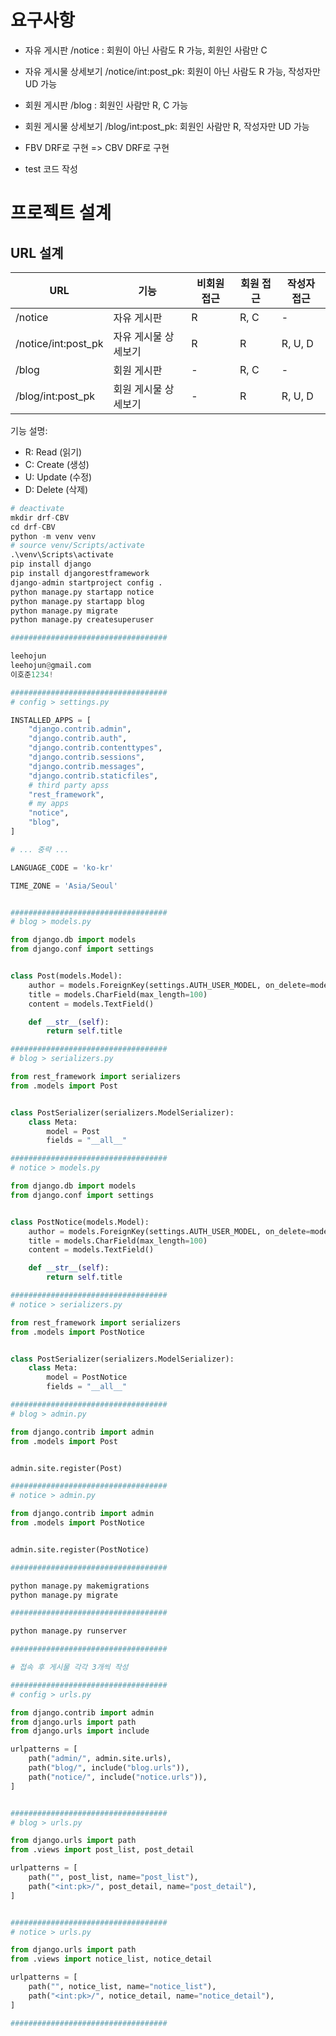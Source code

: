# 요구사항

* 자유 게시판 /notice : 회원이 아닌 사람도 R 가능, 회원인 사람만 C
* 자유 게시물 상세보기 /notice/int:post_pk: 회원이 아닌 사람도 R 가능, 작성자만 UD 가능
* 회원 게시판 /blog : 회원인 사람만 R, C 가능
* 회원 게시물 상세보기 /blog/int:post_pk: 회원인 사람만 R, 작성자만 UD 가능

* FBV DRF로 구현 => CBV DRF로 구현
* test 코드 작성

# 프로젝트 설계

## URL 설계
| URL                      | 기능     | 비회원 접근 | 회원 접근 | 작성자 접근 |
|--------------------------|----------|-------------|-----------|-------------|
| /notice                  | 자유 게시판 | R           | R, C      | -           |
| /notice/int:post_pk      | 자유 게시물 상세보기 | R    | R         | R, U, D     |
| /blog                    | 회원 게시판 | -           | R, C      | -           |
| /blog/int:post_pk        | 회원 게시물 상세보기 | -      | R         | R, U, D     |

기능 설명:
- R: Read (읽기)
- C: Create (생성)
- U: Update (수정)
- D: Delete (삭제)


```python
# deactivate
mkdir drf-CBV
cd drf-CBV
python -m venv venv
# source venv/Scripts/activate
.\venv\Scripts\activate
pip install django
pip install djangorestframework
django-admin startproject config .
python manage.py startapp notice
python manage.py startapp blog
python manage.py migrate
python manage.py createsuperuser

###################################

leehojun
leehojun@gmail.com
이호준1234!

###################################
# config > settings.py

INSTALLED_APPS = [
    "django.contrib.admin",
    "django.contrib.auth",
    "django.contrib.contenttypes",
    "django.contrib.sessions",
    "django.contrib.messages",
    "django.contrib.staticfiles",
    # third party apss
    "rest_framework",
    # my apps
    "notice",
    "blog",
]

# ... 중략 ...

LANGUAGE_CODE = 'ko-kr'

TIME_ZONE = 'Asia/Seoul'


###################################
# blog > models.py

from django.db import models
from django.conf import settings


class Post(models.Model):
    author = models.ForeignKey(settings.AUTH_USER_MODEL, on_delete=models.CASCADE)
    title = models.CharField(max_length=100)
    content = models.TextField()

    def __str__(self):
        return self.title

###################################
# blog > serializers.py

from rest_framework import serializers
from .models import Post


class PostSerializer(serializers.ModelSerializer):
    class Meta:
        model = Post
        fields = "__all__"

###################################
# notice > models.py

from django.db import models
from django.conf import settings


class PostNotice(models.Model):
    author = models.ForeignKey(settings.AUTH_USER_MODEL, on_delete=models.CASCADE)
    title = models.CharField(max_length=100)
    content = models.TextField()

    def __str__(self):
        return self.title

###################################
# notice > serializers.py

from rest_framework import serializers
from .models import PostNotice


class PostSerializer(serializers.ModelSerializer):
    class Meta:
        model = PostNotice
        fields = "__all__"

###################################
# blog > admin.py

from django.contrib import admin
from .models import Post


admin.site.register(Post)

###################################
# notice > admin.py

from django.contrib import admin
from .models import PostNotice


admin.site.register(PostNotice)

###################################

python manage.py makemigrations
python manage.py migrate

###################################

python manage.py runserver

###################################

# 접속 후 게시물 각각 3개씩 작성

###################################
# config > urls.py

from django.contrib import admin
from django.urls import path
from django.urls import include

urlpatterns = [
    path("admin/", admin.site.urls),
    path("blog/", include("blog.urls")),
    path("notice/", include("notice.urls")),
]


###################################
# blog > urls.py

from django.urls import path
from .views import post_list, post_detail

urlpatterns = [
    path("", post_list, name="post_list"),
    path("<int:pk>/", post_detail, name="post_detail"),
]


###################################
# notice > urls.py

from django.urls import path
from .views import notice_list, notice_detail

urlpatterns = [
    path("", notice_list, name="notice_list"),
    path("<int:pk>/", notice_detail, name="notice_detail"),
]

###################################

```